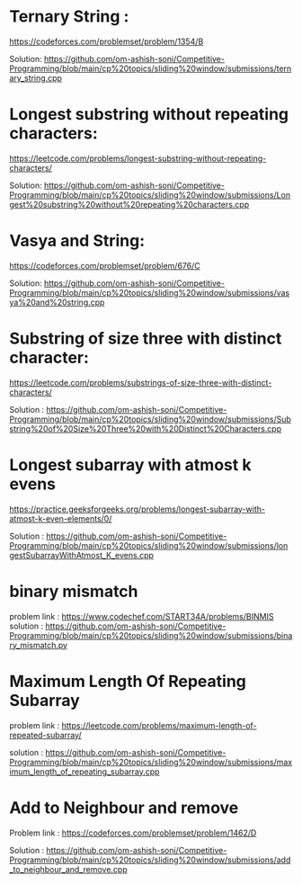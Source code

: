 # Ternary String :
  https://codeforces.com/problemset/problem/1354/B
 
  Solution: https://github.com/om-ashish-soni/Competitive-Programming/blob/main/cp%20topics/sliding%20window/submissions/ternary_string.cpp
  
# Longest substring without repeating characters:
  https://leetcode.com/problems/longest-substring-without-repeating-characters/
  
  Solution: https://github.com/om-ashish-soni/Competitive-Programming/blob/main/cp%20topics/sliding%20window/submissions/Longest%20substring%20without%20repeating%20characters.cpp

# Vasya and String:
  https://codeforces.com/problemset/problem/676/C
  
  Solution: https://github.com/om-ashish-soni/Competitive-Programming/blob/main/cp%20topics/sliding%20window/submissions/vasya%20and%20string.cpp

# Substring of size three with distinct character:
  https://leetcode.com/problems/substrings-of-size-three-with-distinct-characters/

  Solution : https://github.com/om-ashish-soni/Competitive-Programming/blob/main/cp%20topics/sliding%20window/submissions/Substring%20of%20Size%20Three%20with%20Distinct%20Characters.cpp

# Longest subarray with atmost k evens
  https://practice.geeksforgeeks.org/problems/longest-subarray-with-atmost-k-even-elements/0/
  
  Solution : https://github.com/om-ashish-soni/Competitive-Programming/blob/main/cp%20topics/sliding%20window/submissions/longestSubarrayWithAtmost_K_evens.cpp
  
  
# binary mismatch
  problem link : https://www.codechef.com/START34A/problems/BINMIS
  solution : https://github.com/om-ashish-soni/Competitive-Programming/blob/main/cp%20topics/sliding%20window/submissions/binary_mismatch.py
  
# Maximum Length Of Repeating Subarray
  problem link : https://leetcode.com/problems/maximum-length-of-repeated-subarray/
  
  solution : https://github.com/om-ashish-soni/Competitive-Programming/blob/main/cp%20topics/sliding%20window/submissions/maximum_length_of_repeating_subarray.cpp

# Add to Neighbour and remove
  Problem link : https://codeforces.com/problemset/problem/1462/D
  
  Solution : https://github.com/om-ashish-soni/Competitive-Programming/blob/main/cp%20topics/sliding%20window/submissions/add_to_neighbour_and_remove.cpp
